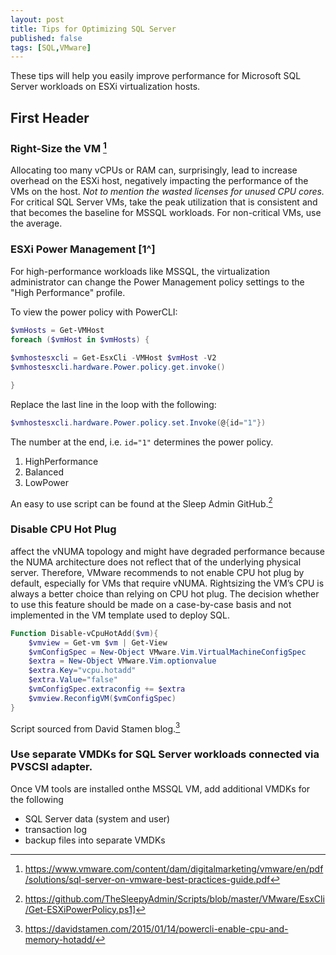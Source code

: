 ```yaml
---
layout: post
title: Tips for Optimizing SQL Server 
published: false
tags: [SQL,VMware]
---
```


These tips will help you easily improve performance for Microsoft SQL Server workloads on ESXi virtualization hosts.

## First Header

### Right-Size the VM [^1]

Allocating too many vCPUs or RAM can, surprisingly, lead to increase overhead on the ESXi host, negatively impacting the performance of the VMs on the host.
*Not to mention the wasted licenses for unused CPU cores.*
For critical SQL Server VMs, take the peak utilization that is consistent and that becomes the baseline for MSSQL workloads.
For non-critical VMs, use the average. 

### ESXi Power Management [1^]
For high-performance workloads like MSSQL, the virtualization administrator can change the Power Management policy settings to the "High Performance" profile.

To view the power policy with PowerCLI:
````powershell
$vmHosts = Get-VMHost
foreach ($vmHost in $vmHosts) {
 
$vmhostesxcli = Get-EsxCli -VMHost $vmHost -V2
$vmhostesxcli.hardware.Power.policy.get.invoke()

}
````

Replace the last line in the loop with the following:
````powershell
$vmhostesxcli.hardware.Power.policy.set.Invoke(@{id="1"})

````

The number at the end, i.e. `id="1"` determines the power policy.
1. HighPerformance
2. Balanced
3. LowPower

An easy to use script can be found at the Sleep Admin GitHub.[^2]

### Disable CPU Hot Plug

affect the vNUMA topology and might have degraded performance because the NUMA architecture does not reflect that of the underlying physical server.
Therefore, VMware recommends to not enable CPU hot plug by default, especially for VMs that require vNUMA. Rightsizing the VM’s CPU is always a better choice than relying on CPU hot plug. The decision whether to use this feature should be made on a case-by-case basis and not implemented in the VM template used to deploy SQL.

````powershell
Function Disable-vCpuHotAdd($vm){
    $vmview = Get-vm $vm | Get-View
    $vmConfigSpec = New-Object VMware.Vim.VirtualMachineConfigSpec
    $extra = New-Object VMware.Vim.optionvalue
    $extra.Key="vcpu.hotadd"
    $extra.Value="false"
    $vmConfigSpec.extraconfig += $extra
    $vmview.ReconfigVM($vmConfigSpec)
}

````
Script sourced from David Stamen blog.[^3]

### Use separate VMDKs for SQL Server workloads connected via PVSCSI adapter.
Once VM tools are installed onthe MSSQL VM, add additional VMDKs for the following

* SQL Server data (system and user)
* transaction log
* backup files into separate VMDKs



[^1]: https://www.vmware.com/content/dam/digitalmarketing/vmware/en/pdf/solutions/sql-server-on-vmware-best-practices-guide.pdf
[^2]: https://github.com/TheSleepyAdmin/Scripts/blob/master/VMware/EsxCli/Get-ESXiPowerPolicy.ps1]
[^3]: https://davidstamen.com/2015/01/14/powercli-enable-cpu-and-memory-hotadd/
